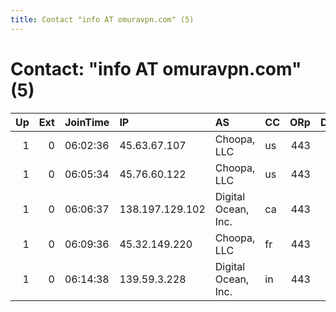 ```yaml
---
title: Contact "info AT omuravpn.com" (5)
---
```


# Contact: "info AT omuravpn.com" (5)

|   Up |   Ext | JoinTime   | IP              | AS                  | CC   |   ORp |   Dirp | OS    | Version   | Nickname   |   eFamMembers |
|-----:|------:|:-----------|:----------------|:--------------------|:-----|------:|-------:|:------|:----------|:-----------|--------------:|
|    1 |     0 | 06:02:36   | 45.63.67.107    | Choopa, LLC         | us   |   443 |     80 | Linux | 0.3.1.7   | OmuraVPN09 |            10 |
|    1 |     0 | 06:05:34   | 45.76.60.122    | Choopa, LLC         | us   |   443 |     80 | Linux | 0.3.1.7   | OmuraVPN06 |            10 |
|    1 |     0 | 06:06:37   | 138.197.129.102 | Digital Ocean, Inc. | ca   |   443 |     80 | Linux | 0.3.1.7   | OmuraVPN10 |            10 |
|    1 |     0 | 06:09:36   | 45.32.149.220   | Choopa, LLC         | fr   |   443 |     80 | Linux | 0.3.1.7   | OmuraVPN08 |            10 |
|    1 |     0 | 06:14:38   | 139.59.3.228    | Digital Ocean, Inc. | in   |   443 |     80 | Linux | 0.3.1.7   | OmuraVPN07 |            10 |
